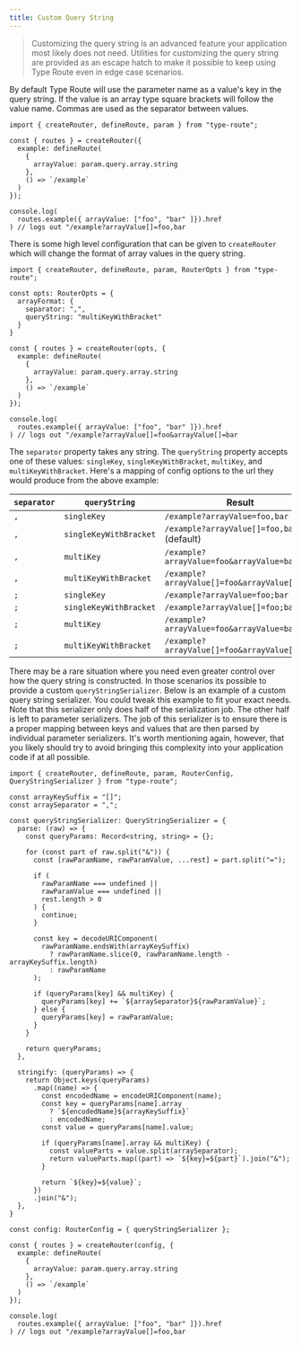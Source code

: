 ```yaml
---
title: Custom Query String
---
```


> Customizing the query string is an advanced feature your application most likely does not need. Utilities for customizing the query string are provided as an escape hatch to make it possible to keep using Type Route even in edge case scenarios.

By default Type Route will use the parameter name as a value's key in the query string. If the value is an array type square brackets will follow the value name. Commas are used as the separator between values.

```tsx codesandbox-standard
import { createRouter, defineRoute, param } from "type-route";

const { routes } = createRouter({
  example: defineRoute(
    {
      arrayValue: param.query.array.string
    },
    () => `/example`
  )
});

console.log(
  routes.example({ arrayValue: ["foo", "bar" ]}).href
) // logs out "/example?arrayValue[]=foo,bar
```

There is some high level configuration that can be given to `createRouter` which will change the format of array values in the query string.

```tsx codesandbox-standard
import { createRouter, defineRoute, param, RouterOpts } from "type-route";

const opts: RouterOpts = {
  arrayFormat: {
    separator: ",",
    queryString: "multiKeyWithBracket"
  }
}

const { routes } = createRouter(opts, {
  example: defineRoute(
    {
      arrayValue: param.query.array.string
    },
    () => `/example`
  )
});

console.log(
  routes.example({ arrayValue: ["foo", "bar" ]}).href
) // logs out "/example?arrayValue[]=foo&arrayValue[]=bar
```

The `separator` property takes any string. The `queryString` property accepts one of these values: `singleKey`, `singleKeyWithBracket`, `multiKey`, and `multiKeyWithBracket`. Here's a mapping of config options to the url they would produce from the above example:

| `separator` | `queryString`          | Result
|-------------|------------------------|---
| `,`         | `singleKey`            | `/example?arrayValue=foo,bar`
| `,`         | `singleKeyWithBracket` | `/example?arrayValue[]=foo,bar` (default)
| `,`         | `multiKey`             | `/example?arrayValue=foo&arrayValue=bar`
| `,`         | `multiKeyWithBracket`  | `/example?arrayValue[]=foo&arrayValue[]=bar`
| `;`         | `singleKey`            | `/example?arrayValue=foo;bar`
| `;`         | `singleKeyWithBracket` | `/example?arrayValue[]=foo;bar`
| `;`         | `multiKey`             | `/example?arrayValue=foo&arrayValue=bar`
| `;`         | `multiKeyWithBracket`  | `/example?arrayValue[]=foo&arrayValue[]=bar`

There may be a rare situation where you need even greater control over how the query string is constructed. In those scenarios its possible to provide a custom `queryStringSerializer`. Below is an example of a custom query string serializer. You could tweak this example to fit your exact needs. Note that this serializer only does half of the serialization job. The other half is left to parameter serializers. The job of this serializer is to ensure there is a proper mapping between keys and values that are then parsed by individual parameter serializers. It's worth mentioning again, however, that you likely should try to avoid bringing this complexity into your application code if at all possible.

```tsx codesandbox-standard
import { createRouter, defineRoute, param, RouterConfig, QueryStringSerializer } from "type-route";

const arrayKeySuffix = "[]";
const arraySeparator = ",";

const queryStringSerializer: QueryStringSerializer = {
  parse: (raw) => {
    const queryParams: Record<string, string> = {};

    for (const part of raw.split("&")) {
      const [rawParamName, rawParamValue, ...rest] = part.split("=");

      if (
        rawParamName === undefined ||
        rawParamValue === undefined ||
        rest.length > 0
      ) {
        continue;
      }

      const key = decodeURIComponent(
        rawParamName.endsWith(arrayKeySuffix)
          ? rawParamName.slice(0, rawParamName.length - arrayKeySuffix.length)
          : rawParamName
      );

      if (queryParams[key] && multiKey) {
        queryParams[key] += `${arraySeparator}${rawParamValue}`;
      } else {
        queryParams[key] = rawParamValue;
      }
    }

    return queryParams;
  },

  stringify: (queryParams) => {
    return Object.keys(queryParams)
      .map((name) => {
        const encodedName = encodeURIComponent(name);
        const key = queryParams[name].array
          ? `${encodedName}${arrayKeySuffix}`
          : encodedName;
        const value = queryParams[name].value;

        if (queryParams[name].array && multiKey) {
          const valueParts = value.split(arraySeparator);
          return valueParts.map((part) => `${key}=${part}`).join("&");
        }

        return `${key}=${value}`;
      })
      .join("&");
  },
}

const config: RouterConfig = { queryStringSerializer };

const { routes } = createRouter(config, {
  example: defineRoute(
    {
      arrayValue: param.query.array.string
    },
    () => `/example`
  )
});

console.log(
  routes.example({ arrayValue: ["foo", "bar" ]}).href
) // logs out "/example?arrayValue[]=foo,bar
```
